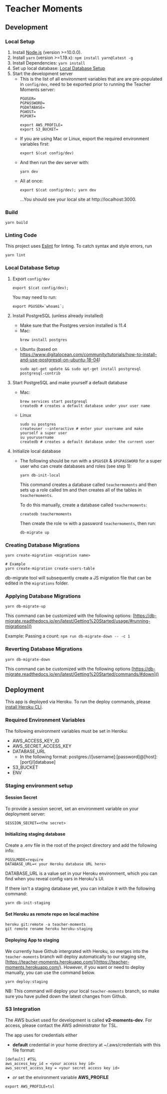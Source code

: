 # Teacher Moments

## Development

### Local Setup

1. Install [Node.js](https://nodejs.org/en/download/) (version >=10.0.0).
1. Install `yarn` (version >=1.19.x): 
  `npm install yarn@latest -g`
1. Install Dependencies: 
  `yarn install`
1. Set up local database: [Local Database Setup](#local-database-setup)
1. Start the development server
    - This is the list of all environment variables that are are pre-populated in `config/dev`, need to be exported prior to running the Teacher Moments server:
      ```
      PGUSER=
      PGPASSWORD=
      PGDATABASE=
      PGHOST=
      PGPORT=

      export AWS_PROFILE=
      export S3_BUCKET=
      ```
    - If you are using Mac or Linux, export the required environment variables first: 
      ```
      export $(cat config/dev)
      ```
    - And then run the dev server with: 
      ```
      yarn dev
      ```
    - All at once:
      ```
      export $(cat config/dev); yarn dev
      ```
      ...You should see your local site at http://localhost:3000.



### Build

`yarn build`

### Linting Code

This project uses [Eslint](https://eslint.org/) for linting. To catch syntax and style errors, run

`yarn lint`

### Local Database Setup

1. Export `config/dev`
    ```
    export $(cat config/dev);
    ```
    You may need to run: 
    ```
    export PGUSER=`whoami`;
    ```

2. Install PostgreSQL (unless already installed)
    - Make sure that the Postgres version installed is 11.4
    - Mac:
      ```
      brew install postgres
      ```
    - Ubuntu (based on https://www.digitalocean.com/community/tutorials/how-to-install-and-use-postgresql-on-ubuntu-18-04)
      ```
      sudo apt-get update && sudo apt-get install postgresql postgresql-contrib
      ```

3. Start PostgreSQL and make yourself a default database
    - Mac:
      ```
      brew services start postgresql
      createdb # creates a default database under your user name
      ```
    - Linux
      ```
      sudo su postgres
      createuser --interactive # enter your username and make yourself a super user
      su yourusername
      createdb # creates a default database under the current user
      ```
4. Initialize local database
    - The following  should be run with a `$PGUSER` & `$PGPASSWORD` for a super user who can create databases and roles (see step 1):
      ```
      yarn db-init-local
      ```
      This command creates a database called `teachermoments` and then sets up a role called tm and then creates all of the tables in `teachermoments`. 

      To do this manually, create a database called `teachermoments`: 
      ```
      createdb teachermoments
      ```
      Then create the role `tm` with a password `teachermoments`, then run: 
      ```
      db-migrate up
      ```

### Creating Database Migrations

```
yarn create-migration <migration name>

# Example
yarn create-migration create-users-table
```

db-migrate tool will subsequently create a JS migration file that can be edited in the `migrations` folder.

### Applying Database Migrations

```
yarn db-migrate-up
```

This command can be customized with the following options: [https://db-migrate.readthedocs.io/en/latest/Getting%20Started/usage/#running-migrations]()

Example:
Passing a count: `npm run db-migrate-down -- -c 1`

### Reverting Database Migrations

```
yarn db-migrate-down
```

This command can be customized with the following options [https://db-migrate.readthedocs.io/en/latest/Getting%20Started/commands/#down]()

## Deployment
This app is deployed via Heroku. To run the deploy commands, please [install Heroku CLI](https://devcenter.heroku.com/articles/heroku-cli).

### Required Environment Variables
The following environment variables must be set in Heroku:

* AWS_ACCESS_KEY_ID
* AWS_SECRET_ACCESS_KEY
* DATABASE_URL
  * In the following format: postgres://[username]:[password]@[host]:[port]/[database]
* S3_BUCKET
* ENV

### Staging environment setup

#### Session Secret

To provide a session secret, set an environment variable on your deployment server: 

```
SESSION_SECRET=<the secret>
```


#### Initializing staging database
Create a .env file in the root of the project directory and add the following info:
```
PGSSLMODE=require
DATABASE_URL=< your Heroku database URL here>
```
DATABASE_URL is a value set in your Heroku environment, which you can find when you reveal config vars in Heroku's UI.

If there isn't a staging database yet, you can initalize it with the following command:
```
yarn db-init-staging
```
#### Set Heroku as remote repo on local machine
```
heroku git:remote -a teacher-moments
git remote rename heroku heroku-staging
```

#### Deploying App to staging

We currently have Github intergrated with Heroku, so merges into the `teacher-moments` branch will deploy automatically to our staging site, [https://teacher-moments.herokuapp.com/](https://teacher-moments.herokuapp.com/). However, if you want or need to deploy manually, you can use the command below.

```
yarn deploy:staging
```
NB: This command will deploy your local `teacher-moments` branch, so make sure you have pulled down the latest changes from Github.

### S3 Integration
The AWS bucket used for development is called **v2-moments-dev**. For access, please contact the AWS administrator for TSL.

The app uses for credentials either
* **default** credential in your home directory at ~/.aws/credentials with this file format:
```
[default] #TSL
aws_access_key_id = <your access key id>
aws_secret_access_key = <your secret access key id>
```
* *or* set the environment variable **AWS_PROFILE**
```
export AWS_PROFILE=tsl
```
